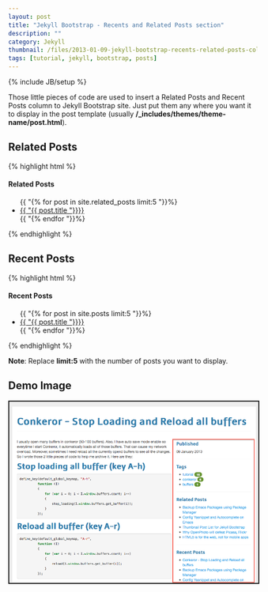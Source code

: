 ```yaml
---
layout: post
title: "Jekyll Bootstrap - Recents and Related Posts section"
description: ""
category: Jekyll
thumbnail: /files/2013-01-09-jekyll-bootstrap-recents-related-posts-column/thumbnail.png
tags: [tutorial, jekyll, bootstrap, posts]
---
```

{% include JB/setup %}

Those little pieces of code are used to insert a Related Posts and Recent Posts
column to Jekyll Bootstrap site. Just put them any where you want it to display
in the post template (usually **/_includes/themes/theme-name/post.html**).

## Related Posts

{% highlight html %}
<h4>Related Posts</h4>
<ul>
  {{ "{% for post in site.related_posts limit:5 "}}%}
  <li><a href="{{ "{{ BASE_PATH "}}}}{{"{{ post.url "}}}}">{{ "{{ post.title "}}}}</a></li>
  {{ "{% endfor "}}%}
</ul>
{% endhighlight %}

## Recent Posts

{% highlight html %}
<h4>Recent Posts</h4>
<ul>
  {{ "{% for post in site.posts limit:5 "}}%}
  <li><a href="{{ "{{ BASE_PATH "}}}}{{ "{{ post.url "}}}}">{{ "{{ post.title "}}}}</a></li>
  {{ "{% endfor "}}%}
</ul>	
{% endhighlight %}

**Note**: Replace **limit:5** with the number of posts you want to display.

## Demo Image

<img src="/files/2013-01-09-jekyll-bootstrap-recents-related-posts-column/thumbnail.png"
style="border-style:solid; border-width:2px" />
